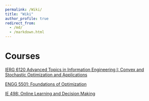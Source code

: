 ```yaml
---
permalink: /Wiki/
title: "Wiki"
author_profile: true
redirect_from: 
  - /md/
  - /markdown.html
---
```


# Courses

[IERG 6120 Advanced Topics in Information Engineering I: Convex and Stochastic Optimization and Applications](https://staff.ie.cuhk.edu.hk/~xjlin/IERG6120/)

[ENGG 5501: Foundations of Optimization](https://www1.se.cuhk.edu.hk/~manchoso/2425/engg5501/)

[IE 498: Online Learning and Decision Making](https://yuanz.web.illinois.edu/teaching/IE498fa19/)
